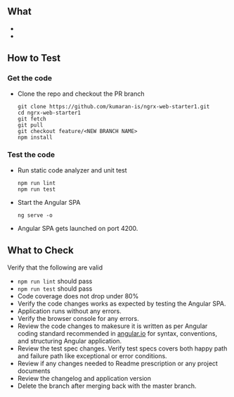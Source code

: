 ## What
*  <WHAT CHANGED GOES HERE... >
*  <WHAT CHANGED GOES HERE... >


## How to Test
### Get the code
* Clone the repo and checkout the PR branch

  ```
  git clone https://github.com/kumaran-is/ngrx-web-starter1.git
  cd ngrx-web-starter1
  git fetch
  git pull
  git checkout feature/<NEW BRANCH NAME>
  npm install
  ```
### Test the code
* Run static code analyzer and unit test

    ```
    npm run lint
    npm run test
    ```
* Start the Angular SPA

  ```
  ng serve -o
  ```

* Angular SPA gets launched on port 4200.

## What to Check
Verify that the following are valid

*  `npm run lint` should pass 
*  `npm run test` should pass
*  Code coverage does not drop under 80%
*  Verify the code changes works as expected by testing the Angular SPA.
*  Application runs without any errors.
*  Verify the browser console for any errors.
* Review the code changes to makesure it is written as per Angular coding standard recommended in [angular.io](https://angular.io/) for syntax, conventions, and structuring Angular application.
* Review the test spec changes. Verify test specs covers both happy path and failure path like exceptional or error conditions.
* Review if any changes needed to Readme prescription or any project documents
* Review the changelog and application version
* Delete the branch after merging back with the master branch.
